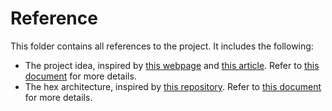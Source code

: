 # Reference

This folder contains all references to the project. It includes the following:

- The project idea, inspired by [this webpage](https://roadmap.sh/projects/movie-reservation-system) and [this article](https://roadmap.sh/backend/project-ideas#11-movie-reservation-system). Refer to [this document](./design/README.md) for more details.
- The hex architecture, inspired by [this repository](https://github.com/Haraj-backend/hex-monscape). Refer to [this document](./design/hex-architecture.md) for more details.

